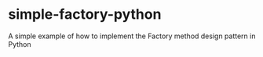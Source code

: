 # simple-factory-python
A simple example of how to implement the Factory method design pattern in Python
